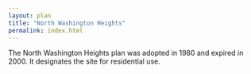 ```yaml
---
layout: plan
title: "North Washington Heights"
permalink: index.html
---
```


The North Washington Heights plan was adopted in 1980 and expired in 2000. It designates the site for residential use. 